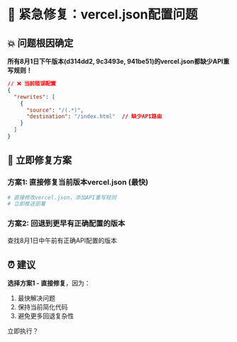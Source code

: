 # 🚨 紧急修复：vercel.json配置问题

## 💥 问题根因确定
**所有8月1日下午版本(d314dd2, 9c3493e, 941be51)的vercel.json都缺少API重写规则！**

```json
// ❌ 当前错误配置
{
  "rewrites": [
    {
      "source": "/(.*)",
      "destination": "/index.html"  // 缺少API路由
    }
  ]
}
```

## 🎯 立即修复方案

### 方案1: 直接修复当前版本vercel.json (最快)
```bash
# 直接修改vercel.json，添加API重写规则
# 立即推送部署
```

### 方案2: 回退到更早有正确配置的版本  
查找8月1日中午前有正确API配置的版本

## ⏰ 建议
**选择方案1 - 直接修复**，因为：
1. 最快解决问题
2. 保持当前简化代码
3. 避免更多回退复杂性

立即执行？